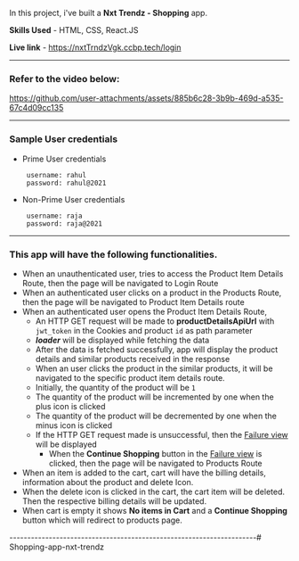 In this project, i've built a **Nxt Trendz - Shopping** app.

**Skills Used** - HTML, CSS, React.JS


**Live link** - https://nxtTrndzVgk.ccbp.tech/login


---------------------------------------------------------

### Refer to the video below:



https://github.com/user-attachments/assets/885b6c28-3b9b-469d-a535-67c4d09cc135




------------------------------------------------
### Sample User credentials
- Prime User credentials

  ```
   username: rahul
   password: rahul@2021
  ```

- Non-Prime User credentials

  ```
   username: raja
   password: raja@2021
  ```
------------------------------------------------


### This app will have the following functionalities.

- When an unauthenticated user, tries to access the Product Item Details Route, then the page will be navigated to Login Route
- When an authenticated user clicks on a product in the Products Route, then the page will be navigated to Product Item Details route
- When an authenticated user opens the Product Item Details Route,
  - An HTTP GET request will be made to **productDetailsApiUrl** with `jwt_token` in the Cookies and product `id` as path parameter
  - **_loader_** will be displayed while fetching the data
  - After the data is fetched successfully, app will display the product details and similar products received in the response
  - When an user clicks the product in the similar products, it will be navigated to the specific product item details route.
  - Initially, the quantity of the product will be `1`
  - The quantity of the product will be incremented by one when the plus icon is clicked
  - The quantity of the product will be decremented by one when the minus icon is clicked
  - If the HTTP GET request made is unsuccessful, then the [Failure view](https://assets.ccbp.in/frontend/content/react-js/nxt-trendz-product-details-error-lg-output.png) will be displayed
    - When the **Continue Shopping** button in the [Failure view](https://assets.ccbp.in/frontend/content/react-js/nxt-trendz-product-details-error-lg-output.png) is clicked, then the page will be navigated to Products Route
- When an item is added to the cart, cart will have the billing details, information about the product and delete Icon.
- When the delete icon is clicked in the cart, the cart item will be deleted. Then the respective billing details will be updated.
- When cart is empty it shows **No items in Cart** and a **Continue Shopping** button which will redirect to products page.
</details>

---------------------------------------------------------------------# Shopping-app-nxt-trendz
